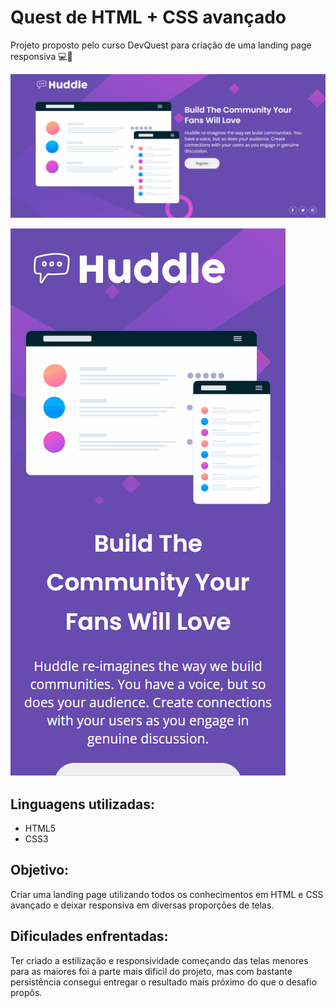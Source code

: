# Quest de HTML + CSS avançado
Projeto proposto pelo curso DevQuest para criação de uma landing page responsiva 💻🚀

[<img src="./gif-quest-html-css.gif" alt="Gif da quest em 1440px">](https://augusto-brunelli.github.io/quest-html-css/)

[<img src="./gif-quest-html-css-mobile.gif" alt="Gif da quest em tela 375px">](https://augusto-brunelli.github.io/quest-html-css/)

## Linguagens utilizadas:
- HTML5
- CSS3

## Objetivo:
Criar uma landing page utilizando todos os conhecimentos em HTML e CSS avançado e deixar responsiva em diversas proporções de telas.

## Dificulades enfrentadas:
Ter criado a estilização e responsividade começando das telas menores para as maiores foi a parte mais dificil do projeto, mas com bastante persistência consegui entregar o resultado mais próximo do que o desafio propôs.
